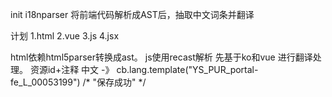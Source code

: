 init i18nparser
将前端代码解析成AST后，抽取中文词条并翻译

计划
1.html
2.vue
3.js
4.jsx

html依赖html5parser转换成ast。
js使用recast解析
先基于ko和vue 进行翻译处理。
资源id+注释
中文 -》 cb.lang.template("YS_PUR_portal-fe_L_00053199") /* "保存成功" */